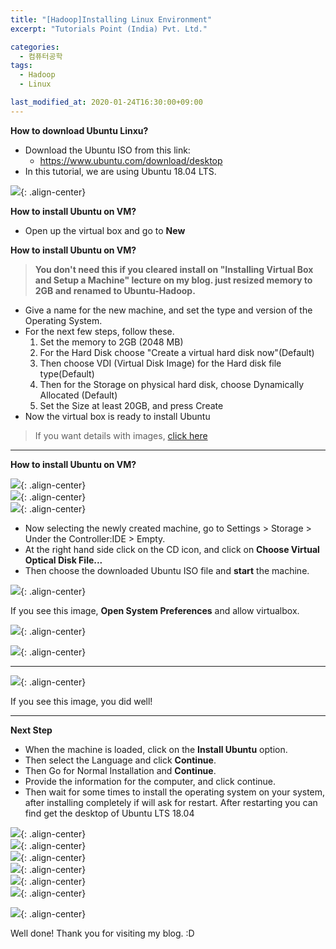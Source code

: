 ```yaml
---
title: "[Hadoop]Installing Linux Environment"
excerpt: "Tutorials Point (India) Pvt. Ltd."

categories:
  - 컴퓨터공학
tags:
  - Hadoop
  - Linux

last_modified_at: 2020-01-24T16:30:00+09:00
---
```


**How to download Ubuntu Linxu?**  
  - Download the Ubuntu ISO from this link:  
    - <https://www.ubuntu.com/download/desktop>  
  - In this tutorial, we are using Ubuntu 18.04 LTS.  

![](https://www.eliotjang.github.io/assets/images/hadoop/virtualbox/download-ubuntu.png){: .align-center}  

**How to install Ubuntu on VM?**  
  - Open up the virtual box and go to **New**  

**How to install Ubuntu on VM?**  
  > **You don't need this if you cleared install on "Installing Virtual Box and Setup a Machine" lecture on my blog. just resized memory to 2GB and renamed to Ubuntu-Hadoop.**  

  - Give a name for the new machine, and set the type and version of the Operating System.  
  - For the next few steps, follow these.  
    1. Set the memory to 2GB (2048 MB)  
    2. For the Hard Disk choose "Create a virtual hard disk now"(Default)
    3. Then choose VDI (Virtual Disk Image) for the Hard disk file type(Default)  
    4. Then for the Storage on physical hard disk, choose Dynamically Allocated (Default)  
    5. Set the Size at least 20GB, and press Create  
  - Now the virtual box is ready to install Ubuntu  
  > If you want details with images, [click here](https://eliotjang.github.io/installing-virtual-box-and-setup-a-machine/)  

- - -
**How to install Ubuntu on VM?**  

![](https://eliotjang.github.io/assets/images/hadoop/virtualbox/ubuntu-hadoop-storage.png){: .align-center}  
![](https://eliotjang.github.io/assets/images/hadoop/virtualbox/select-ubuntu-iso.png){: .align-center}  
![](https://eliotjang.github.io/assets/images/hadoop/virtualbox/complete-selected-ubuntu.png){: .align-center}  
  - Now selecting the newly created machine, go to Settings > Storage > Under the Controller:IDE > Empty.  
  - At the right hand side click on the CD icon, and click on **Choose Virtual Optical Disk File...**  
  - Then choose the downloaded Ubuntu ISO file and **start** the machine.  

![](https://eliotjang.github.io/assets/images/hadoop/virtualbox/virtualbox-privacy.png){: .align-center}  

If you see this image, **Open System Preferences** and allow virtualbox.  

![](https://eliotjang.github.io/assets/images/hadoop/virtualbox/allow-virtualbox.png){: .align-center}  

![](https://eliotjang.github.io/assets/images/hadoop/virtualbox/allow-virtualbox2.png){: .align-center}  

- - -
![](https://eliotjang.github.io/assets/images/hadoop/virtualbox/ubuntu-first-screen.png){: .align-center}  

If you see this image, you did well!  

- - -
**Next Step**  
  - When the machine is loaded, click on the **Install Ubuntu** option.  
  - Then select the Language and click **Continue**.  
  - Then Go for Normal Installation and **Continue**.  
  - Provide the information for the computer, and click continue.  
  - Then wait for some times to install the operating system on your system, after installing completely if will ask for restart. After restarting you can find get the desktop of Ubuntu LTS 18.04  

![](https://eliotjang.github.io/assets/images/hadoop/virtualbox/ubuntu-install-1.png){: .align-center}  
![](https://eliotjang.github.io/assets/images/hadoop/virtualbox/ubuntu-install-2.png){: .align-center}  
![](https://eliotjang.github.io/assets/images/hadoop/virtualbox/ubuntu-install-3.png){: .align-center}  
![](https://eliotjang.github.io/assets/images/hadoop/virtualbox/ubuntu-install-4.png){: .align-center}  
![](https://eliotjang.github.io/assets/images/hadoop/virtualbox/ubuntu-install-5.png){: .align-center}  
![](https://eliotjang.github.io/assets/images/hadoop/virtualbox/ubuntu-install-6.png){: .align-center}  


![](https://eliotjang.github.io/assets/images/hadoop/virtualbox/ubuntu-install-7.png){: .align-center}  

Well done!
Thank you for visiting my blog. :D  



